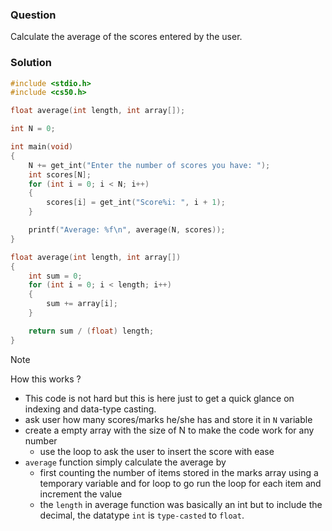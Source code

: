 ### Question

Calculate the average of the scores entered by the user.

### Solution

```c
#include <stdio.h>
#include <cs50.h>

float average(int length, int array[]);

int N = 0;

int main(void)
{
    N += get_int("Enter the number of scores you have: ");
    int scores[N];
    for (int i = 0; i < N; i++)
    {
        scores[i] = get_int("Score%i: ", i + 1);
    }

    printf("Average: %f\n", average(N, scores));
}

float average(int length, int array[])
{
    int sum = 0;
    for (int i = 0; i < length; i++)
    {
        sum += array[i];
    }

    return sum / (float) length;
}
```

> [!NOTE]
> How this works ?

- This code is not hard but this is here just to get a quick glance on indexing and data-type casting.
- ask user how many scores/marks he/she has and store it in `N` variable
- create a empty array with the size of N to make the code work for any number
  - use the loop to ask the user to insert the score with ease
- `average` function simply calculate the average by
  - first counting the number of items stored in the marks array using a temporary variable and for loop to go run the loop for each item and increment the value
  - the `length` in average function was basically an int but to include the decimal, the datatype `int` is `type-casted` to `float`.

